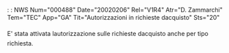  :  : NWS Num="000488" Date="20020206" Rel="V1R4" Atr="D. Zammarchi" Tem="TEC" App="GA" Tit="Autorizzazioni in richieste dacquisto" Sts="20"

E' stata attivata lautorizzazione sulle richieste dacquisto anche per tipo richiesta.


